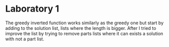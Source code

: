 # Laboratory 1


The greedy inverted function works similarly as the greedy one but start by adding to the solution list, lists where the length is bigger.
After I tried to improve the list by trying to remove parts lists where it can exists a solution with not a part list.